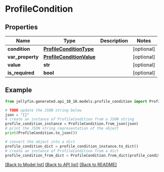 # ProfileCondition


## Properties

Name | Type | Description | Notes
------------ | ------------- | ------------- | -------------
**condition** | [**ProfileConditionType**](ProfileConditionType.md) |  | [optional] 
**var_property** | [**ProfileConditionValue**](ProfileConditionValue.md) |  | [optional] 
**value** | **str** |  | [optional] 
**is_required** | **bool** |  | [optional] 

## Example

```python
from jellyfin.generated.api_10_10.models.profile_condition import ProfileCondition

# TODO update the JSON string below
json = "{}"
# create an instance of ProfileCondition from a JSON string
profile_condition_instance = ProfileCondition.from_json(json)
# print the JSON string representation of the object
print(ProfileCondition.to_json())

# convert the object into a dict
profile_condition_dict = profile_condition_instance.to_dict()
# create an instance of ProfileCondition from a dict
profile_condition_from_dict = ProfileCondition.from_dict(profile_condition_dict)
```
[[Back to Model list]](README.md#documentation-for-models) [[Back to API list]](README.md#documentation-for-api-endpoints) [[Back to README]](README.md)


